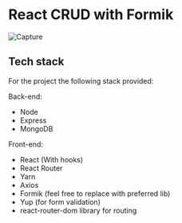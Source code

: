 # React CRUD with Formik

![Capture](https://user-images.githubusercontent.com/96617494/160054799-98c78ede-db6d-4493-bd82-a8838d213393.PNG)

## Tech stack
For the project the following stack provided:

Back-end:
* Node
* Express
* MongoDB

Front-end:

* React (With hooks)
* React Router
* Yarn
* Axios
* Formik (feel free to replace with preferred lib)
* Yup (for form validation)
* react-router-dom library for routing
